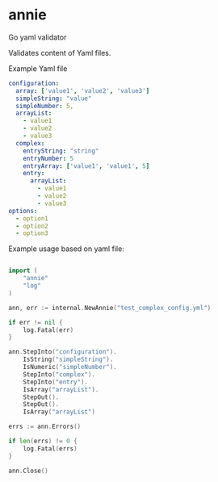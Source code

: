 # annie

Go yaml validator

Validates content of Yaml files.

Example Yaml file

```yaml
configuration:
  array: ['value1', 'value2', 'value3']
  simpleString: "value"
  simpleNumber: 5,
  arrayList:
    - value1
    - value2
    - value3
  complex:
    entryString: "string"
    entryNumber: 5
    entryArray: ['value1', 'value1', 5]
    entry:
      arrayList:
        - value1
        - value2
        - value3
options:
  - option1
  - option2
  - option3
```

Example usage based on yaml file:

```go

import (
	"annie"
	"log"
)

ann, err := internal.NewAnnie("test_complex_config.yml")

if err != nil {
	log.Fatal(err)
}

ann.StepInto("configuration").
	IsString("simpleString").
	IsNumeric("simpleNumber").
	StepInto("complex").
	StepInto("entry").
	IsArray("arrayList").
	StepOut().
	StepOut().
	IsArray("arrayList")

errs := ann.Errors()

if len(errs) != 0 {
	log.Fatal(errs)
}

ann.Close()
```
